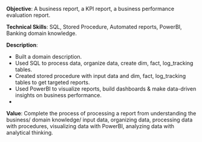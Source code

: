 **Objective**: A business report, a KPI report, a business performance evaluation report.

**Technical Skills**: SQL, Stored Procedure, Automated reports, PowerBI, Banking domain knowledge.

**Description**:
-	Built a domain description.
-	Used SQL to process data, organize data, create dim, fact, log_tracking tables.
-	Created stored procedure with input data and dim, fact, log_tracking tables to get targeted reports.
-	Used PowerBI to visualize reports, build dashboards & make data-driven insights on business performance.
-	
**Value**: Complete the process of processing a report from understanding the business/ domain knowledge/ input data, organizing data, processing data with procedures, visualizing data with PowerBI, analyzing data with analytical thinking.
